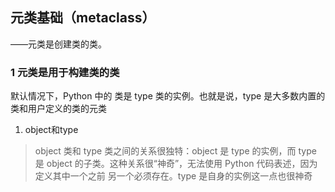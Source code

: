 ## 元类基础（metaclass）

——元类是创建类的类。

### 1 元类是用于构建类的类

默认情况下，Python 中的 类是 type 类的实例。也就是说，type 是大多数内置的类和用户定义的类的元类

1. object和type

> object 类和 type 类之间的关系很独特：object 是 type 的实例，而 type 是 object 的子类。这种关系很“神奇”，无法使用 Python 代码表述，因为定义其中一个之前 另一个必须存在。type 是自身的实例这一点也很神奇

